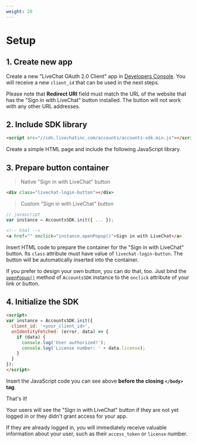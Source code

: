```yaml
---
weight: 20
---
```


# Setup

## 1. Create new app
Create a new "LiveChat OAuth 2.0 Client" app in <a href="https://developers.livechatinc.com/console/">Developers Console</a>. You will receive a new `client_id` that can be used in the next steps.

Please note that **Redirect URI** field must match the URL of the website that has the "Sign in with LiveChat" button installed. The button will not work with any other URL addresses.


## 2. Include SDK library
```html
<script src="//cdn.livechatinc.com/accounts/accounts-sdk.min.js"></script>
```
Create a simple HTML page and include the following JavaScript library.

## 3. Prepare button container

> Native "Sign in with LiveChat" button

```html
<div class="livechat-login-button"></div>
```

> Custom "Sign in with LiveChat" button

```js
// javascript
var instance = AccountsSDK.init({ ... });
```
```html
<!-- html -->
<a href="" onclick="instance.openPopup()">Sign in with LiveChat</a>
```

Insert HTML code to prepare the container for the "Sign in with LiveChat" button. Its `class` attribute must have value of `livechat-login-button`. The button will be automatically inserted into the container.

If you prefer to design your own button, you can do that, too. Just bind the [`openPopup()`](#instance-openpopup) method of `AccountsSDK` instance to the `onclick` attribute of your link or button.


## 4. Initialize the SDK

```html
<script>
var instance = AccountsSDK.init({
  client_id: '<your_client_id>',
  onIdentityFetched: (error, data) => {
    if (data) {
      console.log('User authorized!');
      console.log('License number: ' + data.license);
    }
  }
});
</script>
```

Insert the JavaScript code you can see above **before the closing `</body>` tag**.

That's it!

Your users will see the "Sign in with LiveChat" button if they are not yet logged in or they didn't grant access for your app.

If they are already logged in, you will immediately receive valuable information about your user, such as their `access_token` or `license` number.
